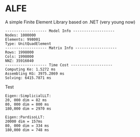 # ALFE
A simple Finite Element Library based on .NET (very young now)

```
------------------- Model Info -------------------
Nodes: 1000000
Elements: 998001
Type: UnitQuadElement
------------------- Matrix Info -------------------
Rows: 1998000
Cols: 1998000
NNZ: 35916040
------------------- Time Cost -------------------
Computing Ke: 1.5272 ms
Assembling KG: 3975.2869 ms
Solving: 6415.7871 ms
```

Test
```
Eigen::SimplicialLLT:
20, 000 dim = 82 ms
80, 000 dim = 800 ms
180,000 dim = 2970 ms

Eigen::PardisoLLT:
20000 dim = 157ms
80, 000 dim = 334 ms
180,000 dim = 748 ms
```
